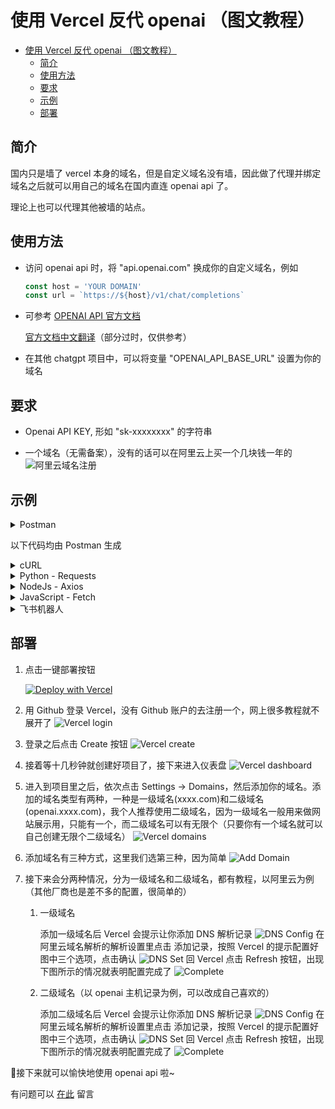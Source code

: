 # 使用 Vercel 反代 openai （图文教程）

- [使用 Vercel 反代 openai （图文教程）](#使用-vercel-反代-openai-图文教程)
  - [简介](#简介)
  - [使用方法](#使用方法)
  - [要求](#要求)
  - [示例](#示例)
  - [部署](#部署)

## 简介

国内只是墙了 vercel 本身的域名，但是自定义域名没有墙，因此做了代理并绑定域名之后就可以用自己的域名在国内直连 openai api 了。

理论上也可以代理其他被墙的站点。

## 使用方法

- 访问 openai api 时，将 "api.openai.com" 换成你的自定义域名，例如

    ```javascript
    const host = 'YOUR DOMAIN'
    const url = `https://${host}/v1/chat/completions`
    ```

- 可参考 [OPENAI API 官方文档](https://platform.openai.com/docs/api-reference/chat)

  [官方文档中文翻译](https://linlin00.feishu.cn/docx/Fupxd8fIioGToIxv6Tacz4XbnBf)（部分过时，仅供参考）

- 在其他 chatgpt 项目中，可以将变量 "OPENAI_API_BASE_URL" 设置为你的域名

## 要求

- Openai API KEY, 形如 "sk-xxxxxxxx" 的字符串

- 一个域名（无需备案），没有的话可以在阿里云上买一个几块钱一年的
![阿里云域名注册](doc/2023-04-11-20-19-54.png)

## 示例

<details><summary>Postman</summary>
<p>

![Example of Postman, Header](doc/2023-06-10-11-10-29.png)
![Example of Postman, Body](doc/2023-06-10-11-12-09.png)

</p>
</details>

以下代码均由 Postman 生成

<details><summary>cURL</summary>
<p>

```bash
curl --location 'https://YOUR DOMAIN（改成你的域名）/v1/chat/completions' \

--header 'Authorization: Bearer sk-xxxxxxxxxxxxx（改成你的APIKEY）' \
--header 'Content-Type: application/json' \
--data '{
    "model": "gpt-3.5-turbo",
    "messages": [
        {
            "role": "user",
            "content": "你好"
        }
    ]
}
'

```

</p>
</details>

<details><summary>Python - Requests</summary>
<p>

```python
import requests
import json

url = "https://YOUR DOMAIN（改成你的域名）/v1/chat/completions"

payload = json.dumps({
  "model": "gpt-3.5-turbo",
  "messages": [
    {
      "role": "user",
      "content": "你好"
    }
  ]
})
headers = {
  'Authorization': 'Bearer sk-xxxxxxxxxxxxx（改成你的APIKEY）',
  'Content-Type': 'application/json'
}

response = requests.request("POST", url, headers=headers, data=payload)

print(response.text)
```

</p>
</details>

<details><summary>NodeJs - Axios</summary>
<p>

```javascript
const axios = require('axios');
let data = JSON.stringify({
  "model": "gpt-3.5-turbo",
  "messages": [
    {
      "role": "user",
      "content": "你好"
    }
  ]
});

let config = {
  method: 'post',
  maxBodyLength: Infinity,
  url: 'https://YOUR DOMAIN（改成你的域名）/v1/chat/completions',
  headers: { 
    'Authorization': 'Bearer sk-xxxxxxxxxxxxx（改成你的APIKEY）', 
    'Content-Type': 'application/json'
  },
  data : data
};

axios.request(config)
.then((response) => {
  console.log(JSON.stringify(response.data));
})
.catch((error) => {
  console.log(error);
});
```

</p>
</details>

<details><summary>JavaScript - Fetch</summary>
<p>

```javascript
var myHeaders = new Headers();
myHeaders.append("Authorization", "Bearer sk-xxxxxxxxxxxxx（改成你的APIKEY）");
myHeaders.append("Content-Type", "application/json");

var raw = JSON.stringify({
  "model": "gpt-3.5-turbo",
  "messages": [
    {
      "role": "user",
      "content": "你好"
    }
  ]
});

var requestOptions = {
  method: 'POST',
  headers: myHeaders,
  body: raw,
  redirect: 'follow'
};

fetch("https://YOUR DOMAIN（改成你的域名）/v1/chat/completions", requestOptions)
  .then(response => response.text())
  .then(result => console.log(result))
  .catch(error => console.log('error', error));
 ```

</p>
</details>

<details><summary>飞书机器人</summary>
<p>

![Example of Feishu robot](doc/2023-06-10-11-44-29.png)

</p>
</details>

## 部署

1. 点击一键部署按钮

   [![Deploy with Vercel](https://vercel.com/button)](https://vercel.com/new/clone?repository-url=https%3A%2F%2Fgithub.com%2FLinLin00000000%2Fvercel-proxy-openai&project-name=vercel-proxy-openai&repository-name=vercel-proxy-openai&root-directory=src)

2. 用 Github 登录 Vercel，没有 Github 账户的去注册一个，网上很多教程就不展开了
![Vercel login](doc/2023-04-11-21-42-30.png)
3. 登录之后点击 Create 按钮
![Vercel create](doc/2023-04-11-21-42-47.png)
4. 接着等十几秒钟就创建好项目了，接下来进入仪表盘
![Vercel dashboard](doc/2023-04-11-21-42-57.png)
5. 进入到项目里之后，依次点击 Settings -> Domains，然后添加你的域名。添加的域名类型有两种，一种是一级域名(xxxx.com)和二级域名(openai.xxxx.com)，我个人推荐使用二级域名，因为一级域名一般用来做网站展示用，只能有一个，而二级域名可以有无限个（只要你有一个域名就可以自己创建无限个二级域名）
![Vercel domains](doc/2023-04-11-21-45-47.png)
6. 添加域名有三种方式，这里我们选第三种，因为简单
![Add Domain](doc/2023-04-11-21-47-17.png)
7. 接下来会分两种情况，分为一级域名和二级域名，都有教程，以阿里云为例（其他厂商也是差不多的配置，很简单的）

   1. 一级域名

      添加一级域名后 Vercel 会提示让你添加 DNS 解析记录
      ![DNS Config](doc/2023-04-11-21-47-57.png)
      在阿里云域名解析的解析设置里点击 添加记录，按照 Vercel 的提示配置好图中三个选项，点击确认
      ![DNS Set](doc/2023-04-11-21-48-21.png)
      回 Vercel 点击 Refresh 按钮，出现下图所示的情况就表明配置完成了
      ![Complete](doc/2023-04-11-21-48-38.png)
   2. 二级域名（以 openai 主机记录为例，可以改成自己喜欢的）

      添加二级域名后 Vercel 会提示让你添加 DNS 解析记录
      ![DNS Config](doc/2023-04-11-21-48-51.png)
      在阿里云域名解析的解析设置里点击 添加记录，按照 Vercel 的提示配置好图中三个选项，点击确认
      ![DNS Set](doc/2023-04-11-21-49-12.png)
      回 Vercel 点击 Refresh 按钮，出现下图所示的情况就表明配置完成了
      ![Complete](doc/2023-04-11-21-49-26.png)

🎉接下来就可以愉快地使用 openai api 啦~

有问题可以 [在此](https://github.com/LinLin00000000/vercel-proxy-openai/issues) 留言
